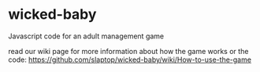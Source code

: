 # wicked-baby
Javascript code for an adult management game 

read our wiki page for more information about how the game works or the code:
https://github.com/slaptop/wicked-baby/wiki/How-to-use-the-game
